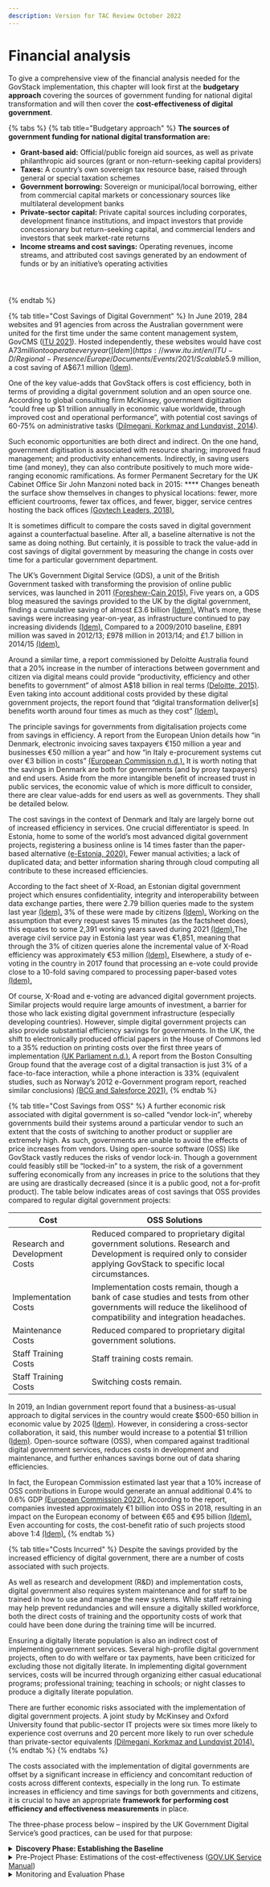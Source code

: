 ```yaml
---
description: Version for TAC Review October 2022
---
```


# Financial analysis

To give a comprehensive view of the financial analysis needed for the GovStack implementation, this chapter will look first at the **budgetary approach** covering the sources of government funding for national digital transformation and will then cover the **cost-effectiveness of digital government**.&#x20;

{% tabs %}
{% tab title="Budgetary approach" %}
**The sources of government funding for national digital transformation are:**

* **Grant-based aid:** Official/public foreign aid sources, as well as private philanthropic aid sources (grant or non-return-seeking capital providers)&#x20;
* **Taxes:** A country’s own sovereign tax resource base, raised through general or special taxation schemes&#x20;
* **Government borrowing:** Sovereign or municipal/local borrowing, either from commercial capital markets or concessionary sources like multilateral development banks&#x20;
* **Private-sector capital:** Private capital sources including corporates, development finance institutions, and impact investors that provide concessionary but return-seeking capital, and commercial lenders and investors that seek market-rate returns&#x20;
* **Income streams and cost savings:** Operating revenues, income streams, and attributed cost savings generated by an endowment of funds or by an initiative’s operating activities



<figure><img src="../../../.gitbook/assets/26.A-Table-sources-of-government-funding.jpg" alt=""><figcaption></figcaption></figure>

<figure><img src="../../../.gitbook/assets/27.-Table-various-scaling-pathways (2).jpg" alt=""><figcaption></figcaption></figure>

<figure><img src="../../../.gitbook/assets/GetImage (14) (1).png" alt=""><figcaption></figcaption></figure>
{% endtab %}

{% tab title="Cost Savings of Digital Government" %}
In June 2019, 284 websites and 91 agencies from across the Australian government were united for the first time under the same content management system, GovCMS ([ITU 2021](https://www.itu.int/en/ITU-D/Regional-Presence/Europe/Documents/Events/2021/Scalable%20e-government%20solutions%20for%20developing%20countries/GovStack\_General%20Info\_v20210705\_ET4C.pdf)). Hosted independently, these websites would have cost A$73 million to operate every year  ([Idem](https://www.itu.int/en/ITU-D/Regional-Presence/Europe/Documents/Events/2021/Scalable%20e-government%20solutions%20for%20developing%20countries/GovStack\_General%20Info\_v20210705\_ET4C.pdf)). Integrated with GovCMS, they cost just A$5.9 million, a cost saving of A$67.1 million  ([Idem](https://www.itu.int/en/ITU-D/Regional-Presence/Europe/Documents/Events/2021/Scalable%20e-government%20solutions%20for%20developing%20countries/GovStack\_General%20Info\_v20210705\_ET4C.pdf)).

One of the key value-adds that GovStack offers is cost efficiency, both in terms of providing a digital government solution and an open source one. According to global consulting firm McKinsey, government digitization “could free up $1 trillion annually in economic value worldwide, through improved cost and operational performance”, with potential cost savings of 60-75% on administrative tasks ([Dilmegani, Korkmaz and Lundqvist, 2014](https://www.mckinsey.com/business-functions/mckinsey-digital/our-insights/public-sector-digitization-the-trillion-dollar-challenge)).

Such economic opportunities are both direct and indirect. On the one hand, government digitisation is associated with resource sharing; improved fraud management; and productivity enhancements. Indirectly, in saving users time (and money), they can also contribute positively to much more wide-ranging economic ramifications. As former Permanent Secretary for the UK Cabinet Office Sir John Manzoni noted back in 2015: **** Changes beneath the surface show themselves in changes to physical locations: fewer, more efficient courtrooms, fewer tax offices, and fewer, bigger, service centres hosting the back offices  [(Govtech Leaders, 2018).](https://www.govtechleaders.com/2018/07/03/government-digital-transformation-saving-costs-through-effective-digital-change/)&#x20;

It is sometimes difficult to compare the costs saved in digital government against a counterfactual baseline. After all, a baseline alternative is not the same as doing nothing. But certainly, it is possible to track the value-add in cost savings of digital government by measuring the change in costs over time for a particular government department. &#x20;

The UK’s Government Digital Service (GDS), a unit of the British Government tasked with transforming the provision of online public services, was launched in 2011 [(Foreshew-Cain 2015).](https://gds.blog.gov.uk/2015/10/23/how-digital-and-technology-transformation-saved-1-7bn-last-year/) Five years on, a GDS blog measured the savings provided to the UK by the digital government, finding a cumulative saving of almost £3.6 billion [(Idem).](https://gds.blog.gov.uk/2015/10/23/how-digital-and-technology-transformation-saved-1-7bn-last-year/) What’s more, these savings were increasing year-on-year, as infrastructure continued to pay increasing dividends [(Idem).](https://gds.blog.gov.uk/2015/10/23/how-digital-and-technology-transformation-saved-1-7bn-last-year/) Compared to a 2009/2010 baseline, £891 million was saved in 2012/13; £978 million in 2013/14; and £1.7 billion in 2014/15 [(Idem). ](https://gds.blog.gov.uk/2015/10/23/how-digital-and-technology-transformation-saved-1-7bn-last-year/)&#x20;

Around a similar time, a report commissioned by Deloitte Australia found that a 20% increase in the number of interactions between government and citizen via digital means could provide “productivity, efficiency and other benefits to government” of almost A$18 billion in real terms [(Deloitte, 2015)](https://www2.deloitte.com/content/dam/Deloitte/au/Documents/Economics/deloitte-au-economics-digital-government-transformation-230715.pdf). Even taking into account additional costs provided by these digital government projects, the report found that “digital transformation deliver\[s] benefits worth around four times as much as they cost” [(Idem).](https://www2.deloitte.com/content/dam/Deloitte/au/Documents/Economics/deloitte-au-economics-digital-government-transformation-230715.pdf)&#x20;

The principle savings for governments from digitalisation projects come from savings in efficiency. A report from the European Union details how “in Denmark, electronic invoicing saves taxpayers €150 million a year and businesses €50 million a year” and how “in Italy e-procurement systems cut over €3 billion in costs”  [(European Commission n.d.).](https://digital-strategy.ec.europa.eu/en/policies/egovernment) It is worth noting that the savings in Denmark are both for governments (and by proxy taxpayers) and end users. Aside from the more intangible benefit of increased trust in public services, the economic value of which is more difficult to consider, there are clear value-adds for end users as well as governments. They shall be detailed below.&#x20;

The cost savings in the context of Denmark and Italy are largely borne out of increased efficiency in services. One crucial differentiator is speed. In Estonia, home to some of the world’s most advanced digital government projects, registering a business online is 14 times faster than the paper-based alternative [(e-Estonia, 2020).](https://e-estonia.com/e-governance-saves-money-and-working-hours/) Fewer manual activities; a lack of duplicated data; and better information sharing through cloud computing all contribute to these increased efficiencies. &#x20;

According to the fact sheet of X-Road, an Estonian digital government project which ensures confidentiality, integrity and interoperability between data exchange parties, there were 2.79 billion queries made to the system last year [(Idem).](https://e-estonia.com/e-governance-saves-money-and-working-hours/) 3% of these were made by citizens  [(Idem).](https://e-estonia.com/e-governance-saves-money-and-working-hours/) Working on the assumption that every request saves 15 minutes (as the factsheet does), this equates to some 2,391 working years saved during 2021 [(Idem).](https://e-estonia.com/e-governance-saves-money-and-working-hours/)The average civil service pay in Estonia last year was €1,851, meaning that through the 3% of citizen queries alone the incremental value of X-Road efficiency was approximately  €53 million [(Idem).](https://e-estonia.com/e-governance-saves-money-and-working-hours/) Elsewhere, a study of e-voting in the country in 2017 found that processing an e-vote could provide close to a 10-fold saving compared to processing paper-based votes [(Idem).](https://e-estonia.com/e-governance-saves-money-and-working-hours/) &#x20;

Of course, X-Road and e-voting are advanced digital government projects. Similar projects would require large amounts of investment, a barrier for those who lack existing digital government infrastructure (especially developing countries). However, simple digital government projects can also provide substantial efficiency savings for governments. In the UK, the shift to electronically produced official papers in the House of Commons led to a 35% reduction on printing costs over the first three years of implementation [(UK Parliament n.d.).](https://www.parliament.uk/site-information/foi/foi-and-eir/commons-foi-disclosures/official-expenditure-/printing-costs-2019/) A report from the Boston Consulting Group found that the average cost of a digital transaction is just 3% of a face-to-face interaction, while a phone interaction is 33% (equivalent studies, such as Norway’s 2012 e-Government program report, reached similar conclusions) [(BCG and Salesforce 2021).](https://web-assets.bcg.com/bf/de/d2a310054cd8891fd7f8cd95452b/the-global-trust-imperative-salesforce-bcg-whitepaper.pdf)&#x20;
{% endtab %}

{% tab title="Cost Savings from OSS" %}
A further economic risk associated with digital government is so-called “vendor lock-in”, whereby governments build their systems around a particular vendor to such an extent that the costs of switching to another product or supplier are extremely high. As such, governments are unable to avoid the effects of price increases from vendors. Using open-source software (OSS) like GovStack vastly reduces the risks of vendor lock-in. Though a government could feasibly still be “locked-in” to a system, the risk of a government suffering economically from any increases in price to the solutions that they are using are drastically decreased (since it is a public good, not a for-profit product). The table below indicates areas of cost savings that OSS provides compared to regular digital government projects:&#x20;



| Cost                            | OSS Solutions                                                                                                                                                           |
| ------------------------------- | ----------------------------------------------------------------------------------------------------------------------------------------------------------------------- |
| Research and Development Costs  | Reduced compared to proprietary digital government solutions. Research and Development is required only to consider applying GovStack to specific local circumstances.  |
| Implementation Costs            | Implementation costs remain, though a bank of case studies and tests from other governments will reduce the likelihood of compatibility and integration headaches.      |
| Maintenance Costs               | Reduced compared to proprietary digital government solutions.                                                                                                           |
| Staff Training Costs            | Staff training costs remain.                                                                                                                                            |
| Staff Training Costs            | Switching costs remain.                                                                                                                                                 |



In 2019, an Indian government report found that a business-as-usual approach to digital services in the country would create $500-650 billion in economic value by 2025 ([Idem)](https://www.itu.int/en/ITU-D/Regional-Presence/Europe/Documents/Events/2021/Scalable%20e-government%20solutions%20for%20developing%20countries/GovStack\_General%20Info\_v20210705\_ET4C.pdf). However, in considering a cross-sector collaboration, it said, this number would increase to a potential $1 trillion ([Idem)](https://www.itu.int/en/ITU-D/Regional-Presence/Europe/Documents/Events/2021/Scalable%20e-government%20solutions%20for%20developing%20countries/GovStack\_General%20Info\_v20210705\_ET4C.pdf). Open-source software (OSS), when compared against traditional digital government services, reduces costs in development and maintenance, and further enhances savings borne out of data sharing efficiencies.&#x20;

In fact, the European Commission estimated last year that a 10% increase of OSS contributions in Europe would generate an annual additional 0.4% to 0.6% GDP [(European Commission 2022).](https://digital-strategy.ec.europa.eu/en/library/study-about-impact-open-source-software-and-hardware-technological-independence-competitiveness-and) According to the report, companies invested approximately €1 billion into OSS in 2018, resulting in an impact on the European economy of between €65 and €95 billion [(Idem).](https://digital-strategy.ec.europa.eu/en/library/study-about-impact-open-source-software-and-hardware-technological-independence-competitiveness-and) Even accounting for costs, the cost-benefit ratio of such projects stood above 1:4 [(Idem).](https://digital-strategy.ec.europa.eu/en/library/study-about-impact-open-source-software-and-hardware-technological-independence-competitiveness-and)&#x20;
{% endtab %}

{% tab title="Costs Incurred" %}
Despite the savings provided by the increased efficiency of digital government, there are a number of costs associated with such projects.&#x20;

As well as research and development (R\&D) and implementation costs, digital government also requires system maintenance and for staff to be trained in how to use and manage the new systems. While staff retraining may help prevent redundancies and will ensure a digitally skilled workforce, both the direct costs of training and the opportunity costs of work that could have been done during the training time will be incurred. &#x20;

Ensuring a digitally literate population is also an indirect cost of implementing government services. Several high-profile digital government projects, often to do with welfare or tax payments, have been criticized for excluding those not digitally literate. In implementing digital government services, costs will be incurred through organizing either casual educational programs; professional training; teaching in schools; or night classes to produce a digitally literate population. &#x20;

There are further economic risks associated with the implementation of digital government projects. A joint study by McKinsey and Oxford University found that public-sector IT projects were six times more likely to experience cost overruns and 20 percent more likely to run over schedule than private-sector equivalents [(Dilmegani, Korkmaz and Lundqvist 2014).](https://www.mckinsey.com/business-functions/mckinsey-digital/our-insights/public-sector-digitization-the-trillion-dollar-challenge) &#x20;
{% endtab %}
{% endtabs %}

The costs associated with the implementation of digital governments are offset by a significant increase in efficiency and concomitant reduction of costs across different contexts, especially in the long run. To estimate increases in efficiency and time savings for both governments and citizens, it is crucial to have an appropriate **framework for performing cost efficiency and effectiveness measurements** in place.&#x20;

The three-phase process below – inspired by the UK Government Digital Service’s good practices, can be used for that purpose:

<details>

<summary><strong>Discovery Phase: Establishing the Baseline</strong></summary>

1.  **Assessing the Current State of Play.**

    It is first necessary to define the specific problem that is aimed to be solved within your local and/or national community. It could be, for example:

    * poor user experiences that cause people to use less cost-effective channels
    * inefficient or time-consuming processes
    * legacy systems that need replacing&#x20;
2. **Estimating current costs, or deficit in benefits that you are attempting to do.** Despite their importance, contextual considerations and performance measurement are only indirectly associated with “estimating current costs, or deficit in benefits that you are attempting to do”.&#x20;

</details>

<details>

<summary>Pre-Project Phase: Estimations of the cost-effectiveness (<a href="https://www.gov.uk/service-manual/measuring-success/measuring-service-benefits">GOV.UK Service Manual</a>)</summary>

1. **Estimating Potential Benefit.**&#x20;

It can be helpful to break down these benefits into direct, indirect, and wider economic benefits and answer the following questions.&#x20;

* How much money do you expect to save?&#x20;
* Where are your direct savings? Direct savings include cashable benefits, or those changes that will directly result in your organization having more money to spend (through savings or additional revenues).&#x20;
* Where are your indirect savings? Indirect savings don’t necessarily lead to any immediate benefits, but instead prevent additional costs later down the lines (like additional procurement costs).&#x20;
* What are the wider economic benefits generated from the project? Wider benefits, often harder to quantify, include things like saving users time or increased user satisfaction.&#x20;

**2. Quantifying and Calculating Costs**&#x20;

When you’re estimating costs, think about the number of people you might need and their salary costs, whether you’ll need any non-civil servant support and any implementation costs, any additional infrastructure equipment (office space, for instance), training costs, overheads, research and development, and other relevant costs.

However, there are also indirect costs of implementing government services, like ensuring a digitally literate population. In implementing digital government services, costs will be incurred through organizing either casual educational programs, professional training, teaching in schools, or night classes to increase digital literacy rates.&#x20;

A good total estimation of total costs will allow you to work out the cost per transaction by dividing the total cost by the number of transactions.&#x20;

&#x20;**3. Performing a Sensitivity Analysis**&#x20;

Sensitivity Analysis relates to the human nature to overestimate things: a so-called “optimism bias”. It is important to be realistic about what benefits you can deliver given your budget and the amount of time you have.&#x20;

* In performing a sensitivity analysis, you should think about all possible outcomes. What would happen, for example, if take up of your service was as high or as low as it could conceivably be?&#x20;
* The second part of the analysis is challenging your assumptions. Estimating current costs and wider benefits might involve several assumptions. What contexts are they grounded in? What predictions do they make about the future, and what would happen if the future was actually different?&#x20;

</details>

<details>

<summary>Monitoring and Evaluation Phase</summary>

Work out the difference between the baseline figure that you identified during discovery and the estimate of how much you have been able to improve things by. &#x20;

The Digital Impact Alliance has[ developed a framework](https://procurement.dial.global/category-framework/) that can be adopted for this purpose. On a basic level:

1. Calculate the actual costs and benefits. From this figure, you can work out a cost-benefit ratio, return on investment, internal rate of return, net present value, and payback period.
2. Identify strengths and weaknesses of your implementation and iterate accordingly

</details>

